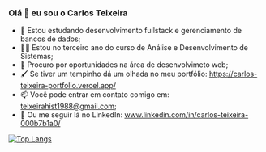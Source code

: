 ### Olá 👋 eu sou o Carlos Teixeira

- 🌱 Estou estudando desenvolvimento fullstack e gerenciamento de bancos de dados;
- 👨‍🎓 Estou no terceiro ano do curso de Análise e Desenvolvimento de Sistemas;
- 🤔 Procuro por oportunidades na área de desenvolvimeto web;
- 🖌️ Se tiver um tempinho dá um olhada no meu portfólio: https://carlos-teixeira-portfolio.vercel.app/
- 📫 Você pode entrar em contato comigo em: teixeirahist1988@gmail.com;
- 💼 Ou me seguir lá no LinkedIn: www.linkedin.com/in/carlos-teixeira-000b7b1a0/

[![Top Langs](https://github-readme-stats.vercel.app/api/top-langs/?username=Carlos-Teixeira-Jr&theme=radical&layout=compact&langs_count=9)](https://github.com/anuraghazra/github-readme-stats)
